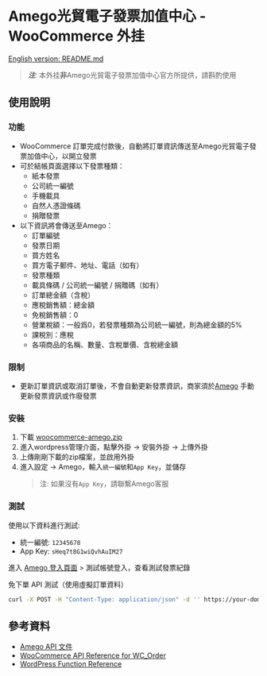 Amego光貿電子發票加值中心 - WooCommerce 外挂
==========================================
[English version: README.md](README.md)

> ***注***: 本外挂**非**Amego光貿電子發票加值中心官方所提供，請斟酌使用

使用說明
--------
### 功能
- WooCommerce 訂單完成付款後，自動將訂單資訊傳送至Amego光貿電子發票加值中心，以開立發票
- 可於結帳頁面選擇以下發票種類：
    - 紙本發票
    - 公司統一編號
    - 手機載具
    - 自然人憑證條碼
    - 捐贈發票
- 以下資訊將會傳送至Amego：
    - 訂單編號
    - 發票日期
    - 買方姓名
    - 買方電子郵件、地址、電話（如有）
    - 發票種類
    - 載具條碼 / 公司統一編號 / 捐贈碼（如有）
    - 訂單總金額（含稅）
    - 應稅銷售額：總金額
    - 免稅銷售額：0
    - 營業稅額：一般爲0，若發票種類為公司統一編號，則為總金額的5%
    - 課稅別：應稅
    - 各項商品的名稱、數量、含稅單價、含稅總金額

### 限制
- 更新訂單資訊或取消訂單後，不會自動更新發票資訊，商家須於[Amego](https://invoice.amego.tw) 手動更新發票資訊或作廢發票

### 安裝
1. 下載 [woocommerce-amego.zip](https://github.com/FooJiaYin/woocommerce-amego/releases/latest)
2. 進入wordpress管理介面，點擊外掛 -> 安裝外掛 -> 上傳外掛
3. 上傳剛剛下載的zip檔案，並啟用外掛
4. 進入設定 -> Amego，輸入`統一編號`和`App Key`，並儲存
    > 注: 如果沒有`App Key`，請聯繫Amego客服

### 測試
使用以下資料進行測試:
- 統一編號: `12345678`
- App Key: `sHeq7t8G1wiQvhAuIM27`

進入 [Amego 登入頁面](https://invoice.amego.tw/login) > 測試帳號登入，查看測試發票紀錄

免下單 API 測試（使用虛擬訂單資料）
```bash
curl -X POST -H "Content-Type: application/json" -d '' https://your-domain.com/wp-json/amego/v1/test
```

參考資料
--------
- [Amego API 文件](https://invoice-doc.amego.tw/api_doc/)
- [WooCommerce API Reference for WC_Order](https://woocommerce.github.io/code-reference/classes/WC-Order.html)
- [WordPress Function Reference](https://developer.wordpress.org/reference/functions/)